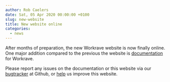 ```yaml
---
author: Rob Caelers
date: Sat, 05 Apr 2020 00:00:00 +0100
slug: new-website
title: New website online
categories:
  - news
---
```

After months of preparation, the new Workrave website is now finally online.
One major addition compared to the previous the website is [documentation](/docs) for Workrave.
<!--more-->

Please report any issues on the documentation or this website via our [bugtracker](https://github.com/rcaelers/workrave-website/issues) at Github, or [help](/contribute-docs) us improve this website.
